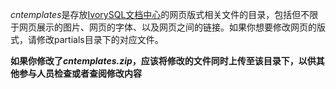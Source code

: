 *cntemplates*是存放[IvorySQL文档中心](https://docs.ivorysql.org/cn)的网页版式相关文件的目录，包括但不限于网页展示的图片、网页的字体、以及网页之间的链接。如果你想要修改网页的版式，请修改partials目录下的对应文件。

**如果你修改了*cntemplates.zip*，应该将修改的文件同时上传至该目录下，以供其他参与人员检查或者查阅修改内容**
